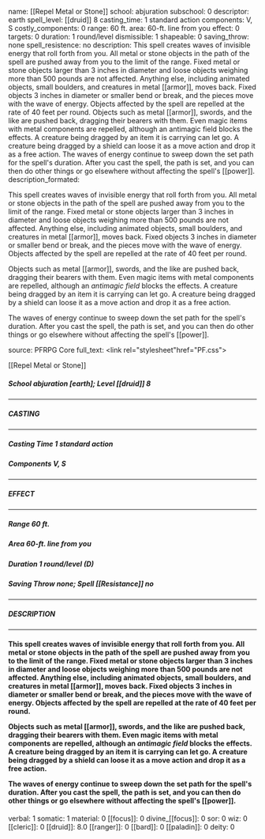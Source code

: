 name: [[Repel Metal or Stone]]
school: abjuration
subschool: 0
descriptor: earth
spell_level: [[druid]] 8
casting_time: 1 standard action
components: V, S
costly_components: 0
range: 60 ft.
area: 60-ft. line from you
effect: 0
targets: 0
duration: 1 round/level
dismissible: 1
shapeable: 0
saving_throw: none
spell_resistence: no
description: This spell creates waves of invisible energy that roll forth from you. All metal or stone objects in the path of the spell are pushed away from you to the limit of the range. Fixed metal or stone objects larger than 3 inches in diameter and loose objects weighing more than 500 pounds are not affected. Anything else, including animated objects, small boulders, and creatures in metal [[armor]], moves back. Fixed objects 3 inches in diameter or smaller bend or break, and the pieces move with the wave of energy. Objects affected by the spell are repelled at the rate of 40 feet per round.  Objects such as metal [[armor]], swords, and the like are pushed back, dragging their bearers with them. Even magic items with metal components are repelled, although an antimagic field blocks the effects. A creature being dragged by an item it is carrying can let go. A creature being dragged by a shield can loose it as a move action and drop it as a free action.  The waves of energy continue to sweep down the set path for the spell's duration. After you cast the spell, the path is set, and you can then do other things or go elsewhere without affecting the spell's [[power]].
description_formated: <p>This spell creates waves of invisible energy that roll forth from you. All metal or stone objects in the path of the spell are pushed away from you to the limit of the range. Fixed metal or stone objects larger than 3 inches in diameter and loose objects weighing more than 500 pounds are not affected. Anything else, including animated objects, small boulders, and creatures in metal [[armor]], moves back. Fixed objects 3 inches in diameter or smaller bend or break, and the pieces move with the wave of energy. Objects affected by the spell are repelled at the rate of 40 feet per round.</p><p>Objects such as metal [[armor]], swords, and the like are pushed back, dragging their bearers with them. Even magic items with metal components are repelled, although an <i>antimagic field</i> blocks the effects. A creature being dragged by an item it is carrying can let go. A creature being dragged by a shield can loose it as a move action and drop it as a free action.</p><p>The waves of energy continue to sweep down the set path for the spell's duration. After you cast the spell, the path is set, and you can then do other things or go elsewhere without affecting the spell's [[power]].</p>
source: PFRPG Core
full_text: <link rel="stylesheet"href="PF.css"><div class="heading"><p class="alignleft">[[Repel Metal or Stone]]</p><div style="clear: both;"></div></div><div><h5><b>School </b>abjuration [earth]; <b>Level </b>[[druid]] 8</h5></div><hr/><div><h5><b>CASTING</b></h5></div><hr/><div><h5><b>Casting Time </b>1 standard action</h5><h5><b>Components </b>V, S</h5></div><hr/><div><h5><b>EFFECT</b></h5></div><hr/><div><h5><b>Range </b>60 ft.</h5><h5><b>Area </b>60-ft. line from you</h5><h5><b>Duration </b>1 round/level (D)</h5><h5><b>Saving Throw </b>none; <b>Spell [[Resistance]] </b>no</h5></div><hr/><div><h5><b>DESCRIPTION</b></h5></div><hr/><div><h4><p>This spell creates waves of invisible energy that roll forth from you. All metal or stone objects in the path of the spell are pushed away from you to the limit of the range. Fixed metal or stone objects larger than 3 inches in diameter and loose objects weighing more than 500 pounds are not affected. Anything else, including animated objects, small boulders, and creatures in metal [[armor]], moves back. Fixed objects 3 inches in diameter or smaller bend or break, and the pieces move with the wave of energy. Objects affected by the spell are repelled at the rate of 40 feet per round.</p><p>Objects such as metal [[armor]], swords, and the like are pushed back, dragging their bearers with them. Even magic items with metal components are repelled, although an <i>antimagic field</i> blocks the effects. A creature being dragged by an item it is carrying can let go. A creature being dragged by a shield can loose it as a move action and drop it as a free action.</p><p>The waves of energy continue to sweep down the set path for the spell's duration. After you cast the spell, the path is set, and you can then do other things or go elsewhere without affecting the spell's [[power]].</p></h4></div>
verbal: 1
somatic: 1
material: 0
[[focus]]: 0
divine_[[focus]]: 0
sor: 0
wiz: 0
[[cleric]]: 0
[[druid]]: 8.0
[[ranger]]: 0
[[bard]]: 0
[[paladin]]: 0
deity: 0
